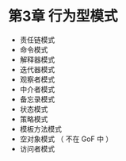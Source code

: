 # 第3章 行为型模式
- 责任链模式
- 命令模式
- 解释器模式
- 迭代器模式
- 观察者模式
- 中介者模式
- 备忘录模式
- 状态模式
- 策略模式
- 模板方法模式
- 空对象模式   （ 不在 GoF 中 ）
- 访问者模式

